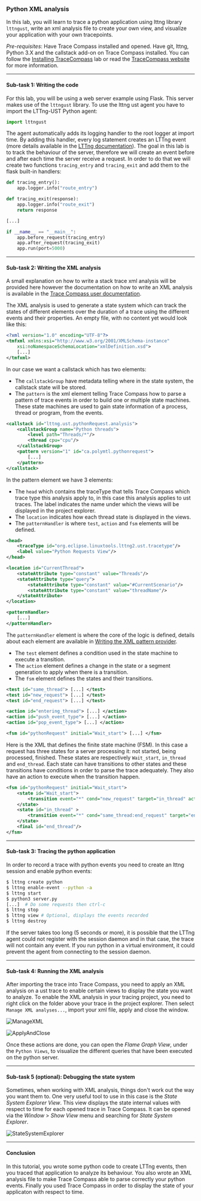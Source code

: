 ### Python XML analysis

In this lab, you will learn to trace a python application using lttng library `lttngust`, write an xml analysis file to create your own view, and visualize your application with your own tracepoints.

*Pre-requisites*: Have Trace Compass installed and opened. Have git, lttng, Python 3.X and the callstack add-on on Trace Compass installed. You can follow the [Installing TraceCompass](../00-installing-tracecompass.md) lab or read the [TraceCompass website](https://tracecompass.org) for more information.

- - -

#### Sub-task 1: Writing the code

For this lab, you will be using a web server example using Flask. This server makes use of the `lttngust` library. To use the lttng ust agent you have to import the LTTng-UST Python agent:

```python
import lttngust
```

The agent automatically adds its logging handler to the root logger at import time. By adding this handler, every log statement creates an LTTng event (more details available in the [LTTng documentation](https://lttng.org/docs/v2.10/#doc-python-application)). The goal in this lab is to track the behaviour of the server, therefore we will create an event before and after each time the server receive a request. In order to do that we will create two functions `tracing_entry` and `tracing_exit` and add them to the flask built-in handlers:

```python
def tracing_entry():
    app.logger.info("route_entry")

def tracing_exit(response):
    app.logger.info("route_exit")
    return response

[...]

if __name__ == "__main__":
    app.before_request(tracing_entry)
    app.after_request(tracing_exit)
    app.run(port=5000)
```

- - -

#### Sub-task 2: Writing the XML analysis

A small explanation on how to write a stack trace xml analysis will be provided here however the documentation on how to write an XML analysis is available in the [Trace Compass user documentation](http://archive.eclipse.org/tracecompass/doc/stable/org.eclipse.tracecompass.doc.user/Data-driven-analysis.html#Data_driven_analysis). 

The XML analysis is used to generate a state system which can track the states of different elements over the duration of a trace using the different events and their properties.
An empty file, with no content yet would look like this:
```XML
<?xml version="1.0" encoding="UTF-8"?>
<tmfxml xmlns:xsi="http://www.w3.org/2001/XMLSchema-instance"
    xsi:noNamespaceSchemaLocation="xmlDefinition.xsd">
    [...]
</tmfxml>
```
In our case we want a callstack which has two elements:
* The `callstackGroup` have metadata telling where in the state system, the callstack state will be stored.
* The `pattern` is the xml element telling Trace Compass how to parse a pattern of trace events in order to build one or multiple state machines. These state machines are used to gain state information of a process, thread or program, from the events.

```XML
<callstack id="lttng.ust.pythonRequest.analysis">
    <callstackGroup name="Python threads">
        <level path="Threads/*"/>
        <thread cpu="cpu"/>
    </callstackGroup>
    <pattern version="1" id="ca.polymtl.pythonrequest">
        [...]
    </pattern>
</callstack>
```

In the pattern element we have 3 elements:
* The `head` which contains the traceType that tells Trace Compass which trace type this analysis apply to, in this case this analysis applies to ust traces. The label indicates the name under which the views will be displayed in the project explorer.
* The `location` indicates how each thread state is displayed in the views.
* The `patternHandler` is where `test`, `action` and `fsm` elements will be defined.
```XML
<head>
    <traceType id="org.eclipse.linuxtools.lttng2.ust.tracetype"/>
    <label value="Python Requests View"/>
</head>

<location id="CurrentThread">
    <stateAttribute type="constant" value="Threads"/>
    <stateAttribute type="query">
        <stateAttribute type="constant" value="#CurrentScenario"/>
        <stateAttribute type="constant" value="threadName"/>
    </stateAttribute>
</location>

<patternHandler>
    [...]
</patternHandler>
```
The `patternHandler` element is where the core of the logic is defined, details about each element are available in [Writing the XML pattern provider](http://archive.eclipse.org/tracecompass/doc/stable/org.eclipse.tracecompass.doc.user/Data-driven-analysis.html#Writing_the_XML_pattern_provider).

* The `test` element defines a condition used in the state machine to execute a transition.
* The `action` element defines a change in the state or a segment generation to apply when there is a transition.
* The `fsm` element defines the states and their transitions.

```XML
<test id="same_thread"> [...] </test>
<test id="new_request"> [...] </test>
<test id="end_request"> [...] </test>

<action id="entering_thread"> [...] </action>
<action id="push_event_type"> [...] </action>
<action id="pop_event_type"> [...] </action>

<fsm id="pythonRequest" initial="Wait_start"> [...] </fsm>
```

Here is the XML that defines the finite state machine (FSM). In this case a request has three states for a server processing it: not started, being processed, finished. These states are respectively `Wait_start`, `in_thread` and `end_thread`. Each state can have transitions to other states and these transitions have conditions in order to parse the trace adequately. They also have an action to execute when the transition happen.
```XML
<fsm id="pythonRequest" initial="Wait_start">
    <state id="Wait_start">
        <transition event="*" cond="new_request" target="in_thread" action="entering_thread:push_event_type"/>
    </state>
    <state id="in_thread" >
        <transition event="*" cond="same_thread:end_request" target="end_thread" action="pop_event_type"/>
    </state>
    <final id="end_thread"/>
</fsm>
```

- - -

#### Sub-task 3: Tracing the python application

In order to record a trace with python events you need to create an lttng session and enable python events:

```bash
$ lttng create python
$ lttng enable-event --python -a
$ lttng start
$ python3 server.py
[...]  # Do some requests then ctrl-c
$ lttng stop
$ lttng view # Optional, displays the events recorded
$ lttng destroy
```
If the server takes too long (5 seconds or more), it is possible that the LTTng agent could not register with the session daemon and in that case, the trace will not contain any event. If you run python in a virtual environment, it could prevent the agent from connecting to the session daemon.

- - -

#### Sub-task 4: Running the XML analysis

After importing the trace into Trace Compass, you need to apply an XML analysis on a ust trace to enable certain views to display the state you want to analyze. To enable the XML analysis in your tracing project, you need to right click on the folder above your trace in the project explorer. Then select `Manage XML analyses...`, import your xml file, apply and close the window.

![ManageXML](screenshots/manageXML.png "Trace Compass Manage XML")

![ApplyAndClose](screenshots/applyClose.png "Trace Compass Apply and Close XML")

Once these actions are done, you can open the *Flame Graph View*, under the `Python Views`, to visualize the different queries that have been executed on the python server.

- - -

#### Sub-task 5 (optional): Debugging the state system

Sometimes, when working with XML analysis, things don't work out the way you want them to. One very useful tool to use in this case is the *State System Explorer View*. This view displays the state internal values with respect to time for each opened trace in Trace Compass. It can be opened via the *Window* > *Show View* menu and searching for *State System Explorer*.

![StateSystemExplorer](screenshots/stateSystemExplorer.png "Trace Compass State System Explorer")

- - -

#### Conclusion

In this tutorial, you wrote some python code to create LTTng events, then you traced that application to analyze its behaviour. You also wrote an XML analysis file to make Trace Compass able to parse correctly your python events. Finally you used Trace Compass in order to display the state of your applicaton with respect to time.
